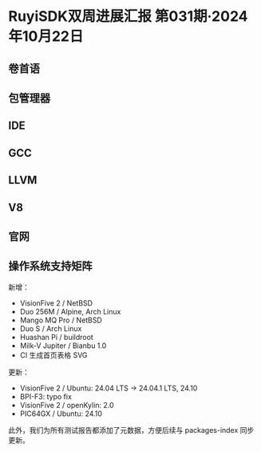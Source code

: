 # RuyiSDK双周进展汇报  第031期·2024年10月22日

## 卷首语

## 包管理器

## IDE

## GCC

## LLVM

## V8

## 官网

## 操作系统支持矩阵

新增：
- VisionFive 2 / NetBSD
- Duo 256M / Alpine, Arch Linux
- Mango MQ Pro / NetBSD
- Duo S / Arch Linux
- Huashan Pi / buildroot
- Milk-V Jupiter / Bianbu 1.0
- CI 生成首页表格 SVG

更新：
- VisionFive 2 / Ubuntu: 24.04 LTS -> 24.04.1 LTS, 24.10
- BPI-F3: typo fix
- VisionFive 2 / openKylin: 2.0
- PIC64GX / Ubuntu: 24.10

此外，我们为所有测试报告都添加了元数据，方便后续与 packages-index 同步更新。
